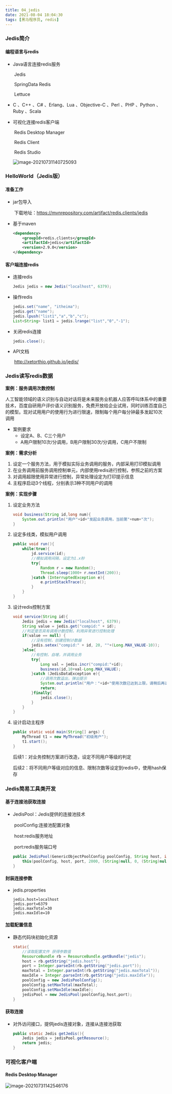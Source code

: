 ```yaml
---
title: 04_jedis
date: 2021-08-04 18:04:30
tags: [黑马程序员, redis]
---
```

### Jedis简介

#### 编程语言与redis

- Java语言连接redis服务 

  ​	Jedis 

  ​	SpringData Redis 

  ​	Lettuce

- C 、C++ 、C# 、Erlang、Lua 、Objective-C 、Perl 、PHP 、Python 、Ruby 、Scala

- 可视化连接redis客户端 

  ​	Redis Desktop Manager 

  ​	Redis Client 

  ​	Redis Studio

  ![image-20210731140725093](04_jedis.assets/image-20210731140725093.png)



### HelloWorld（Jedis版）

#### 准备工作

- jar包导入 

  ​	下载地址：https://mvnrepository.com/artifact/redis.clients/jedis

- 基于maven

  ```xml
  <dependency> 
      <groupId>redis.clients</groupId> 
      <artifactId>jedis</artifactId> 
      <version>2.9.0</version> 
  </dependency>
  ```

#### 客户端连接redis

- 连接redis

  ```java
  Jedis jedis = new Jedis("localhost", 6379);
  ```

- 操作redis

  ```java
  jedis.set("name", "itheima");
  jedis.get("name");
  jedis.lpush("list1","a","b","c");
  List<String> list1 = jedis.lrange("list","0","-1");
  ```

- 关闭redis连接

  ```java
  jedis.close();
  ```

- API文档 

  ​	http://xetorthio.github.io/jedis/

### Jedis读写redis数据

**案例：服务调用次数控制**

人工智能领域的语义识别与自动对话将是未来服务业机器人应答呼叫体系中的重要技术，百度自研用户评价语义识别服务，免费开放给企业试用，同时训练百度自己的模型。现对试用用户的使用行为进行限速，限制每个用户每分钟最多发起10次调用

- 案例要求
  - 设定A、B、C三个用户
  - A用户限制10次/分调用，B用户限制30次/分调用，C用户不限制

**案例：需求分析**

1. 设定一个服务方法，用于模拟实际业务调用的服务，内部采用打印模拟调用
2. 在业务调用前服务调用控制单元，内部使用redis进行控制，参照之前的方案
3. 对调用超限使用异常进行控制，异常处理设定为打印提示信息
4. 主程序启动3个线程，分别表示3种不同用户的调用

**案例：实现步骤**

1. 设定业务方法

   ```java
   void business(String id,long num){ 
       System.out.println("用户"+id+"发起业务调用，当前第"+num+"次"); 
   }
   ```

2. 设定多线类，模拟用户调用

   ```java
   public void run(){ 
       while(true){ 
           jd.service(id); 
           //模拟调用间隔，设定为1.x秒 
           try{ 
               Random r = new Random(); 
               Thread.sleep(1000+ r.nextInt(200)); 
           }catch (InterruptedException e){ 
               e.printStackTrace();
           } 
       } 
   }
   ```

3. 设计redis控制方案

   ```java
   void service(String id){ 
       Jedis jedis = new Jedis("localhost", 6379); 
       String value = jedis.get("compid:" + id); 
       //判定是否具有调用计数控制，利用异常进行控制处理 
       if(value == null) { 
           //没有控制，创建控制计数器 
           jedis.setex("compid:" + id, 20, ""+(Long.MAX_VALUE-10)); 
       }else{ 
           //有控制，自增，并调用业务 
           try{ 
               Long val = jedis.incr("compid:"+id); 
               business(id,10+val-Long.MAX_VALUE); 
           }catch (JedisDataException e){ 
               //调用次数溢出，弹出提示 
               System.out.println("用户："+id+"使用次数已达到上限，请稍后再试，或升级VIP会员"); 
               return; 
           }finally{ 
               jedis.close(); 
           } 
       } 
   }
   ```

4. 设计启动主程序

   ```java
   public static void main(String[] args) { 
       MyThread t1 = new MyThread("初级用户"); 
       t1.start(); 
   }
   ```

   后续1：对业务控制方案进行改造，设定不同用户等级的判定 

   后续2：将不同用户等级对应的信息、限制次数等设定到redis中，使用hash保存

### Jedis简易工具类开发

#### 基于连接池获取连接
- JedisPool：Jedis提供的连接池技术 

  ​	poolConfig:连接池配置对象 

  ​	host:redis服务地址 

  ​	port:redis服务端口号

  ```java
  public JedisPool(GenericObjectPoolConfig poolConfig, String host, int port) { 
      this(poolConfig, host, port, 2000, (String)null, 0, (String)null); 
  }
  ```

#### 封装连接参数

- jedis.properties

  ```properties
  jedis.host=localhost 
  jedis.port=6379 
  jedis.maxTotal=30 
  jedis.maxIdle=10
  ```

#### 加载配置信息

- 静态代码块初始化资源

  ```java
  static{ 
      //读取配置文件 获得参数值 
      ResourceBundle rb = ResourceBundle.getBundle("jedis"); 
      host = rb.getString("jedis.host"); 
      port = Integer.parseInt(rb.getString("jedis.port")); 
      maxTotal = Integer.parseInt(rb.getString("jedis.maxTotal")); 
      maxIdle = Integer.parseInt(rb.getString("jedis.maxIdle")); 
      poolConfig = new JedisPoolConfig(); 
      poolConfig.setMaxTotal(maxTotal); 
      poolConfig.setMaxIdle(maxIdle); 
      jedisPool = new JedisPool(poolConfig,host,port); 
  }
  ```

#### 获取连接

- 对外访问接口，提供jedis连接对象，连接从连接池获取

  ```java
  public static Jedis getJedis(){ 
      Jedis jedis = jedisPool.getResource(); 
      return jedis; 
  }
  ```

### 可视化客户端

#### Redis Desktop Manager

![image-20210731142546176](04_jedis.assets/image-20210731142546176.png)